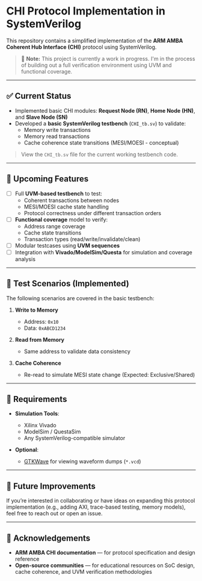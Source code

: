 # CHI Protocol Implementation in SystemVerilog

This repository contains a simplified implementation of the **ARM AMBA Coherent Hub Interface (CHI)** protocol using SystemVerilog.

> 🔧 **Note:** This project is currently a work in progress. I'm in the process of building out a full verification environment using UVM and functional coverage.

---

## ✅ Current Status

- Implemented basic CHI modules: **Request Node (RN)**, **Home Node (HN)**, and **Slave Node (SN)**
- Developed a **basic SystemVerilog testbench** (`CHI_tb.sv`) to validate:
  - Memory write transactions
  - Memory read transactions
  - Cache coherence state transitions (MESI/MOESI - conceptual)

> View the `CHI_tb.sv` file for the current working testbench code.

---

## 🚧 Upcoming Features

- [ ] Full **UVM-based testbench** to test:
  - Coherent transactions between nodes
  - MESI/MOESI cache state handling
  - Protocol correctness under different transaction orders
- [ ] **Functional coverage** model to verify:
  - Address range coverage
  - Cache state transitions
  - Transaction types (read/write/invalidate/clean)
- [ ] Modular testcases using **UVM sequences**
- [ ] Integration with **Vivado/ModelSim/Questa** for simulation and coverage analysis

---

## 🧪 Test Scenarios (Implemented)

The following scenarios are covered in the basic testbench:

1. **Write to Memory**
   - Address: `0x10`
   - Data: `0xABCD1234`

2. **Read from Memory**
   - Same address to validate data consistency

3. **Cache Coherence**
   - Re-read to simulate MESI state change (Expected: Exclusive/Shared)

---

## 📌 Requirements

- **Simulation Tools**:  
  - Xilinx Vivado  
  - ModelSim / QuestaSim  
  - Any SystemVerilog-compatible simulator

- **Optional**:  
  - [GTKWave](http://gtkwave.sourceforge.net/) for viewing waveform dumps (`*.vcd`)

---

## 🔗 Future Improvements

If you’re interested in collaborating or have ideas on expanding this protocol implementation (e.g., adding AXI, trace-based testing, memory models), feel free to reach out or open an issue.

---

## 🙌 Acknowledgements

- **ARM AMBA CHI documentation** — for protocol specification and design reference  
- **Open-source communities** — for educational resources on SoC design, cache coherence, and UVM verification methodologies


